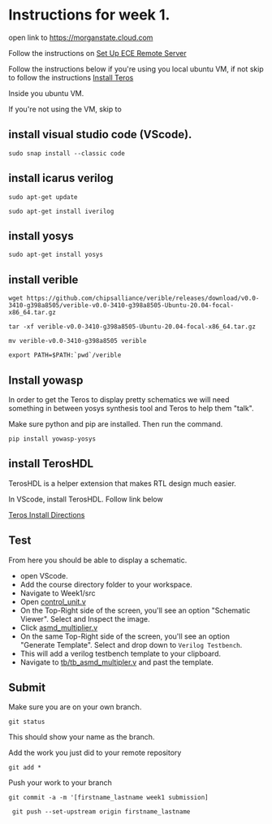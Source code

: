 # Instructions for week 1.

open link to https://morganstate.cloud.com

Follow the instructions on [Set Up ECE Remote Server](<Setting up X2Go for your account for Hannah .docx>)

Follow the instructions below if you're using you local ubuntu VM, if not skip to follow the instructions  [Install Teros](#Install-Teros)

Inside you ubuntu VM.

If you're not using the VM, skip to 

## install visual studio code (VScode).

```sudo snap install --classic code```

## install icarus verilog 

``sudo apt-get update``

``sudo apt-get install iverilog``

## install yosys

``sudo apt-get install yosys``

## install verible

```wget https://github.com/chipsalliance/verible/releases/download/v0.0-3410-g398a8505/verible-v0.0-3410-g398a8505-Ubuntu-20.04-focal-x86_64.tar.gz```

```tar -xf verible-v0.0-3410-g398a8505-Ubuntu-20.04-focal-x86_64.tar.gz ```

```mv verible-v0.0-3410-g398a8505 verible```

```export PATH=$PATH:`pwd`/verible```


## Install yowasp
In order to get the Teros to display pretty schematics we will need something in between yosys synthesis tool and Teros to help them "talk".

Make sure python and pip are installed. Then run the command.

```pip install yowasp-yosys```


## install TerosHDL <a id='Install-Teros'></a>

TerosHDL is a helper extension that makes RTL design much easier. 

In VScode, install TerosHDL. Follow link below

[Teros Install Directions](https://terostechnology.github.io/terosHDLdoc/docs/intro)

## Test
From  here you should be able to display a schematic.

- open VScode. 
- Add the course directory folder to your workspace.
- Navigate to Week1/src
- Open [control_unit.v](../src/control_unit.v) 
- On the Top-Right side of the screen, you'll see an option "Schematic Viewer". Select and Inspect the image.
- Click [asmd_multiplier.v](../src/asmd_multiplier.v)
- On the same Top-Right side of the screen, you'll see an option "Generate Template". Select and drop down to `Verilog Testbench`.
- This will add a verilog testbench template to your clipboard.
- Navigate to [tb/tb_asmd_multipler.v](../tb/tb_asmd_multipler.v) and past the template.

## Submit

Make sure you are on your own branch.

``git status``

This should show your name as the branch.


Add the work you just did to your remote repository

``git add *``

Push your work to your branch

```git commit -a -m '[firstname_lastname week1 submission]```

`` git push --set-upstream origin firstname_lastname`` 






